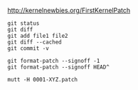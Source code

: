 http://kernelnewbies.org/FirstKernelPatch

```
git status
git diff
git add file1 file2
git diff --cached
git commit -v

git format-patch --signoff -1
git format-patch --signoff HEAD^

mutt -H 0001-XYZ.patch
```
